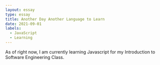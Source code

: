 ```yaml
---
layout: essay
type: essay
title: Another Day Another Language to Learn
date: 2021-09-01
labels:
  - JavaScript
  - Learning
---
```


As of right now, I am currently learning Javascript for my Introduction to Software Engineering Class. 

